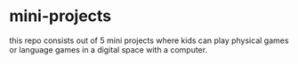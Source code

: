 # mini-projects
this repo consists out of 5 mini projects where kids can play physical games or language games in a digital space with a computer.
